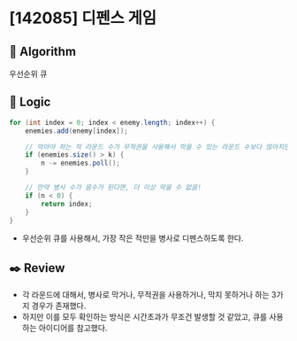 # [142085] 디펜스 게임

## :pushpin: **Algorithm**

우선순위 큐

## :round_pushpin: **Logic**

```java
for (int index = 0; index < enemy.length; index++) {
    enemies.add(enemy[index]);

    // 막아야 하는 적 라운드 수가 무적권을 사용해서 막을 수 있는 라운드 수보다 많아지면, 그 중 가장 작은 적이 있는 라운드를 병사로 디펜스!
    if (enemies.size() > k) {
        n -= enemies.poll();
    }

    // 만약 병사 수가 음수가 된다면, 더 이상 막을 수 없음!
    if (n < 0) {
        return index;
    }
}
```

- 우선순위 큐를 사용해서, 가장 작은 적만을 병사로 디펜스하도록 한다.

## :black_nib: **Review**

- 각 라운드에 대해서, 병사로 막거나, 무적권을 사용하거나, 막지 못하거나 하는 3가지 경우가 존재했다.
- 하지만 이를 모두 확인하는 방식은 시간초과가 무조건 발생할 것 같았고, 큐를 사용하는 아이디어를 참고했다.
